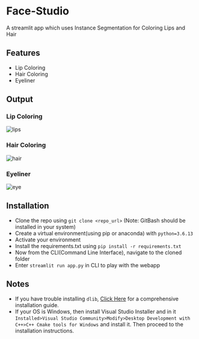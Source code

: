 # Face-Studio
A streamlit app which uses Instance Segmentation for Coloring Lips and Hair

## Features
- Lip Coloring<br>
- Hair Coloring<br>
- Eyeliner<br>

## Output
### Lip Coloring

![lips](https://user-images.githubusercontent.com/52783742/145670516-7f269055-ca21-4815-af74-046551e7b69b.png)

### Hair Coloring

![hair](https://user-images.githubusercontent.com/52783742/145670538-ed6f38a7-c29c-43c1-8dfe-098bdcdcc78d.png)

### Eyeliner

![eye](https://user-images.githubusercontent.com/52783742/145670735-aa07435f-a641-4de9-8718-6fa84477a928.png)


## Installation
- Clone the repo using ```git clone <repo_url>``` (Note: GitBash should be installed in your system)
- Create a virtual environment(using pip or anaconda) with ```python=3.6.13```
- Activate your environment
- Install the requirements.txt using ```pip install -r requirements.txt```
- Now from the CLI(Command Line Interface), navigate to the cloned folder
- Enter ```streamlit run app.py``` in CLI to play with the webapp


## Notes
- If you have trouble installing ```dlib```, <a href="https://www.pyimagesearch.com/2018/01/22/install-dlib-easy-complete-guide/"> Click Here</a> for a comprehensive installation guide.
- If your OS is Windows, then install Visual Studio Installer and in it ```Installed>Visual Studio Community>Modify>Desktop Development with C++>C++ Cmake tools for Windows``` and install it. Then proceed to the installation instructions.
